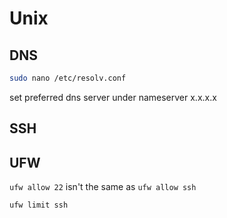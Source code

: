 # Unix

## DNS

```bash
sudo nano /etc/resolv.conf
```

set preferred dns server under nameserver x.x.x.x

## SSH

## UFW

`ufw allow 22` isn't the same as `ufw allow ssh`

`ufw limit ssh`
